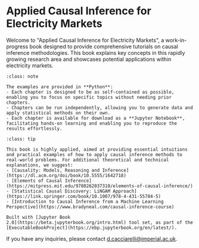# Applied Causal Inference for Electricity Markets

Welcome to "Applied Causal Inference for Electricity Markets", a work-in-progress book designed to provide comprehensive tutorials on causal inference methodologies. This book explains key concepts in this rapidly growing research area and showcases potential applications within electricity markets. 


```{admonition} Note
:class: note

The examples are provided in **Python**:
- Each chapter is designed to be as self-contained as possible, enabling you to focus on specific topics without needing prior chapters.
- Chapters can be run independently, allowing you to generate data and apply statistical methods on their own.
- Each chapter is available for download as a **Jupyter Notebook**, facilitating hands-on learning and enabling you to reproduce the results effortlessly.

```


```{admonition} References
:class: tip

This book is highly applied, aimed at providing essential intuitions and practical examples of how to apply causal inference methods to real-world problems. For additional theoretical and technical explanations, we suggest:
- [Causality: Models, Reasoning and Inference](https://dl.acm.org/doi/book/10.5555/1642718)
- [Elements of Causal Inference](https://mitpress.mit.edu/9780262037310/elements-of-causal-inference/)
- [Statistical Causal Discovery: LiNGAM Approach](https://link.springer.com/book/10.1007/978-4-431-55784-5)
- [Introduction to Causal Inference from a Machine Learning Perspective](https://www.bradyneal.com/causal-inference-course)

```


```{admonition} $~$
Built with [Jupyter Book
2.0](https://beta.jupyterbook.org/intro.html) tool set, as part of the
[ExecutableBookProject](https://ebp.jupyterbook.org/en/latest/).  
```

If you have any inquiries, please contact [d.cacciarelli@imperial.ac.uk](d.cacciarelli@imperial.ac.uk).
